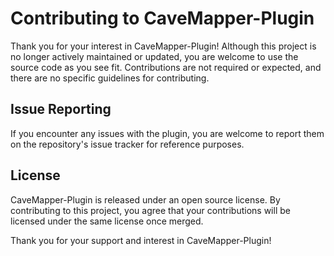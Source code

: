 # Contributing to CaveMapper-Plugin

Thank you for your interest in CaveMapper-Plugin! Although this project is no longer actively maintained or updated, you are welcome to use the source code as you see fit. Contributions are not required or expected, and there are no specific guidelines for contributing.

## Issue Reporting

If you encounter any issues with the plugin, you are welcome to report them on the repository's issue tracker for reference purposes.

## License

CaveMapper-Plugin is released under an open source license. By contributing to this project, you agree that your contributions will be licensed under the same license once merged.

Thank you for your support and interest in CaveMapper-Plugin!

